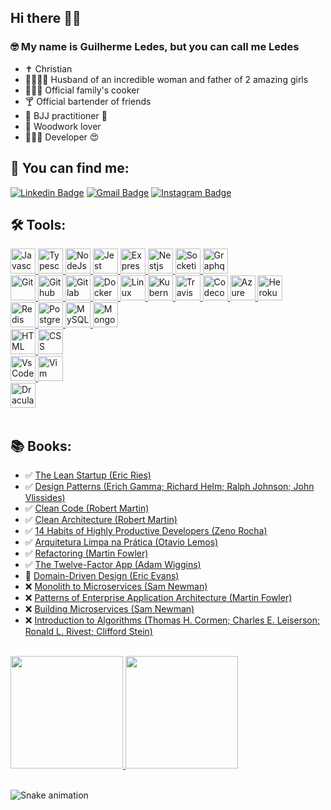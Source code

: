 ## Hi there 👋🏽 
### 🤓 My name is Guilherme Ledes, but you can call me Ledes
- ✝️ Christian
- 👨‍👩‍👧‍👧 Husband of an incredible woman and father of 2 amazing girls
- 👨🏽‍🍳 Official family's cooker
- 🍸 Official bartender of friends
- 🥋 BJJ practitioner 💜
- 🔨 Woodwork lover
- 👨🏽‍💻 Developer 😍

## 💬 You can find me:

 [![Linkedin Badge](https://img.shields.io/badge/-guilhermeledes-0a66c2?style=for-the-badge&logo=Linkedin&logoColor=white&link=https://www.linkedin.com/in/guilhermeledes)](https://www.linkedin.com/in/guilhermeledes) 
[![Gmail Badge](https://img.shields.io/badge/-ledes.guilherme@gmail.com-ea4335?style=for-the-badge&logo=Gmail&logoColor=white&link=mailto:ledes.guilherme@gmail.com)](mailto:ledes.guilherme@gmail.com)
  [![Instagram Badge](https://img.shields.io/badge/-guilhermeledes-d80055?style=for-the-badge&logo=Instagram&logoColor=white&link=https://instagram.com/guilhermeledes)](https://www.instagram.com/guilhermeledes) 


## 🛠 Tools:
<div style="display: inline_block;">
  <a href="https://www.javascript.com/">
    <img alt="Javascript" title="Javascript" height="40" width="40" src="https://cdn.jsdelivr.net/gh/devicons/devicon/icons/javascript/javascript-original.svg">
  </a>
  <a href="https://www.typescriptlang.org/">
    <img alt="Typescript" title="Typescript" height="40" width="40" src="https://cdn.jsdelivr.net/gh/devicons/devicon/icons/typescript/typescript-original.svg">
  </a>
  <a href="https://nodejs.dev/">
    <img alt="NodeJs" title="NodeJs" height="40" width="40" src="https://cdn.jsdelivr.net/gh/devicons/devicon/icons/nodejs/nodejs-original.svg">
  </a>
  <a href="https://jestjs.io/">
    <img alt="Jest" title="Jest" height="40" width="40" src="https://cdn.jsdelivr.net/gh/devicons/devicon/icons/jest/jest-plain.svg"> 
  </a>
  <a href="https://expressjs.com/">
    <img alt="Express" title="Express" height="40" width="40" src="https://cdn.jsdelivr.net/gh/devicons/devicon/icons/express/express-original.svg">
  </a>
  <a href="https://nestjs.com/">
    <img alt="Nestjs" title="Nestjs" height="40" width="40" src="https://cdn.jsdelivr.net/gh/devicons/devicon/icons/nestjs/nestjs-plain.svg">
  </a>
  <a href="https://socket.io/">
    <img alt="Socketio" title="Socketio" height="40" width="40" src="https://cdn.jsdelivr.net/gh/devicons/devicon/icons/socketio/socketio-original.svg">
  </a>
  <a href="https://graphql.org/">
    <img alt="Graphql" title="Graphql" height="40" width="40" src="https://cdn.jsdelivr.net/gh/devicons/devicon/icons/graphql/graphql-plain.svg">
  </a>

  <br/>

  <a href="https://git-scm.com/">
    <img alt="Git" title="Git" height="40" width="40" src="https://cdn.jsdelivr.net/gh/devicons/devicon/icons/git/git-original.svg">
  </a>
  <a href="https://github.com/guilhermeledes">
    <img alt="Github" title="Github" height="40" width="40" src="https://cdn.jsdelivr.net/gh/devicons/devicon/icons/github/github-original.svg">
  </a>
  <a href="https://gitlab.com/guilhermeledes">
    <img alt="Gitlab" title="Gitlab" height="40" width="40" src="https://cdn.jsdelivr.net/gh/devicons/devicon/icons/gitlab/gitlab-original.svg">
  </a>
  <a href="https://www.docker.com/">
    <img alt="Docker" title="Docker" height="40" width="40" src="https://cdn.jsdelivr.net/gh/devicons/devicon/icons/docker/docker-original.svg">
  </a>
  <a href="https://www.linux.org/">
    <img alt="Linux" title="Linux" height="40" width="40" src="https://cdn.jsdelivr.net/gh/devicons/devicon/icons/linux/linux-original.svg">
  </a>
  <a href="https://kubernetes.io/">
    <img alt="Kubernetes" title="Kubernetes" height="40" width="40" src="https://cdn.jsdelivr.net/gh/devicons/devicon/icons/kubernetes/kubernetes-plain.svg">
  </a>
  <a href="https://travis-ci.org/">
    <img alt="Travis" title="Travis" height="40" width="40" src="https://cdn.jsdelivr.net/gh/devicons/devicon/icons/travis/travis-plain.svg">
  </a>
  <a href="https://codecov.io/">
    <img alt="Codecov" title="Codecov" height="40" width="40" src="https://cdn.jsdelivr.net/gh/devicons/devicon/icons/codecov/codecov-plain.svg">
  </a>
  <a href="https://azure.microsoft.com/">
    <img alt="Azure" title="Azure" height="40" width="40" src="https://cdn.jsdelivr.net/gh/devicons/devicon/icons/azure/azure-original.svg">
  </a>
  <a href="https://www.heroku.com/">
    <img alt="Heroku" title="Heroku" height="40" width="40" src="https://cdn.jsdelivr.net/gh/devicons/devicon/icons/heroku/heroku-original.svg">
  </a>

  <br/>

  <a href="https://redis.io/">
    <img alt="Redis" title="Redis" height="40" width="40" src="https://cdn.jsdelivr.net/gh/devicons/devicon/icons/redis/redis-original.svg">
  </a>
  <a href="https://www.postgresql.org/">
    <img alt="Postgress" title="Postgress" height="40" width="40" src="https://cdn.jsdelivr.net/gh/devicons/devicon/icons/postgresql/postgresql-original.svg">
  </a>
  <a href="https://www.mysql.com/">
    <img alt="MySQL" title="MySQL" height="40" width="40" src="https://cdn.jsdelivr.net/gh/devicons/devicon/icons/mysql/mysql-original.svg">
  </a>
  <a href="https://www.mongodb.com/">
    <img alt="MongoDB" title="MongoDB" height="40" width="40" src="https://cdn.jsdelivr.net/gh/devicons/devicon/icons/mongodb/mongodb-original.svg">
  </a>
  
   <br/>

  <a href="https://html.spec.whatwg.org/">
    <img alt="HTML" title="HTML" height="40" width="40" src="https://cdn.jsdelivr.net/gh/devicons/devicon/icons/html5/html5-original.svg">
  </a>
  <a href="https://www.w3.org/TR/CSS/">
    <img alt="CSS" title="CSS" height="40" width="40" src="https://cdn.jsdelivr.net/gh/devicons/devicon/icons/css3/css3-original.svg">
  </a>
  
  <br/>

  <a href="https://code.visualstudio.com/">
    <img alt="VsCode" title="VsCode" height="40" width="40" src="https://cdn.jsdelivr.net/gh/devicons/devicon/icons/vscode/vscode-original.svg">
  </a>
  <a href="https://www.vim.org/">
    <img alt="Vim" title="Vim" height="40" width="40" src="https://cdn.jsdelivr.net/gh/devicons/devicon/icons/vim/vim-original.svg">
  </a>
  
  <br/>

  <a href="https://draculatheme.com/">
    <img alt="Dracula Theme" title="Dracula Theme" height="40" width="40" src="https://draculatheme.com/static/icons/used/pack-1/045-dracula.svg">
  </a>

</div>

<br />

## 📚 Books:
- ✅ [The Lean Startup (Eric Ries)](https://www.amazon.com/Lean-Startup-Entrepreneurs-Continuous-Innovation-ebook/dp/B004J4XGN6/)
- ✅ [Design Patterns (Erich Gamma; Richard Helm; Ralph Johnson; John Vlissides)](https://www.amazon.com/Design-Patterns-Object-Oriented-Addison-Wesley-Professional-ebook/dp/B000SEIBB8)
- ✅ [Clean Code (Robert Martin)](https://www.amazon.com/Clean-Code-Handbook-Software-Craftsmanship-ebook/dp/B001GSTOAM/)
- ✅ [Clean Architecture (Robert Martin)](https://www.amazon.com/Clean-Architecture-Craftsmans-Software-Structure-ebook/dp/B075LRM681/)
- ✅ [14 Habits of Highly Productive Developers (Zeno Rocha)](https://www.amazon.com/Habits-Highly-Productive-Developers-English-ebook/dp/B08BF74RRG)
- ✅ [Arquitetura Limpa na Prática (Otavio Lemos)](https://hotmart.com/product/livro-arquitetura-limpa-na-pratica)
- ✅ [Refactoring (Martin Fowler)](https://www.amazon.com/Refactoring-Improving-Existing-Addison-Wesley-Signature-ebook/dp/B07LCM8RG2/)
- ✅ [The Twelve-Factor App (Adam Wiggins)](https://12factor.net/12factor.epub)
- 📖 [Domain-Driven Design (Eric Evans)](https://www.amazon.com/Domain-Driven-Design-Tackling-Complexity-Software-ebook/dp/B00794TAUG/)
- ❌ [Monolith to Microservices (Sam Newman)](https://www.amazon.com/Monolith-Microservices-Evolutionary-Patterns-Transform-ebook-dp-B081TKSSNN/dp/B081TKSSNN/)
- ❌ [Patterns of Enterprise Application Architecture (Martin Fowler)](https://www.amazon.com/Patterns-Enterprise-Application-Architecture-Addison-Wesley-ebook-dp-B008OHVDFM/dp/B008OHVDFM/)
- ❌ [Building Microservices (Sam Newman)](https://www.amazon.com/Building-Microservices-Sam-Newman-ebook/dp/B09B5L4NVT/)
- ❌ [Introduction to Algorithms (Thomas H. Cormen; Charles E. Leiserson; Ronald L. Rivest; Clifford Stein)](https://www.amazon.com/Introduction-Algorithms-third-Thomas-Cormen-ebook/dp/B08FH8N996/)

<div>
  <br/>
  <a href="https://github.com/guilhermeledes">
  <img height="180em" src="https://github-readme-stats.vercel.app/api?username=guilhermeledes&show_icons=true&theme=dracula&include_all_commits=true&count_private=true"/>
  <img height="180em" src="https://github-readme-stats.vercel.app/api/top-langs/?username=guilhermeledes&layout=compact&langs_count=7&theme=dracula"/>
  </a>
</div>

<br />
  
![Snake animation](https://github.com/guilhermeledes/guilhermeledes/blob/output/github-contribution-grid-snake.svg)
